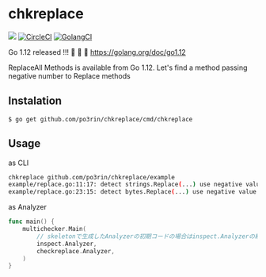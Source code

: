 # chkreplace

<img src="https://img.shields.io/badge/go-v1.12-blue.svg"/> [![CircleCI](https://circleci.com/gh/po3rin/chkreplace.svg?style=shield)](https://circleci.com/gh/po3rin/gotree) [![GolangCI](https://golangci.com/badges/github.com/po3rin/chkreplace.svg)](https://golangci.com)

Go 1.12 released !!! :tada: :tada: :tada:
https://golang.org/doc/go1.12

ReplaceAll Methods is available from Go 1.12. Let's find a method passing negative number to Replace methods

## Instalation

```
$ go get github.com/po3rin/chkreplace/cmd/chkreplace
```

## Usage

as CLI

```bash
chkreplace github.com/po3rin/chkreplace/example
example/replace.go:11:17: detect strings.Replace(...) use negative value -1
example/replace.go:23:15: detect bytes.Replace(...) use negative value -1
```

as Analyzer

```go
func main() {
	multichecker.Main(
		// skeletonで生成したAnalyzerの初期コードの場合はinspect.Analyzerの結果に依存している
		inspect.Analyzer,
		checkreplace.Analyzer,
	)
}
```